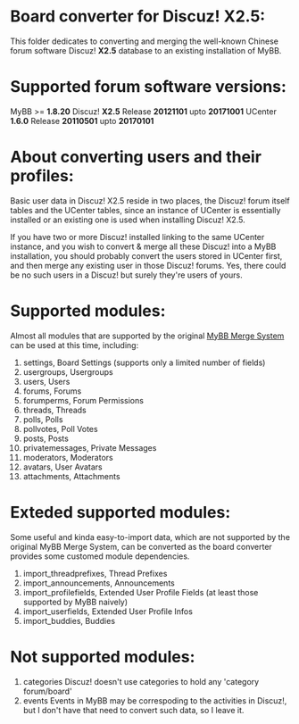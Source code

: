 # Board converter for Discuz! X2.5:
This folder dedicates to converting and merging the well-known Chinese forum software Discuz! **X2.5** database to an existing installation of MyBB.

# Supported forum software versions:
MyBB >= **1.8.20**
Discuz! **X2.5** Release **20121101** upto **20171001**
UCenter **1.6.0** Release **20110501** upto **20170101**

# About converting users and their profiles:
Basic user data in Discuz! X2.5 reside in two places, the Discuz! forum itself tables and the UCenter tables, since an instance of UCenter is essentially installed or an existing one is used when installing Discuz! X2.5.

If you have two or more Discuz! installed linking to the same UCenter instance, and you wish to convert & merge all these Discuz! into a MyBB installation, you should probably convert the users stored in UCenter first, and then merge any existing user in those Discuz! forums. Yes, there could be no such users in a Discuz! but surely they're users of yours.

# Supported modules:
Almost all modules that are supported by the original [MyBB Merge System](https://github.com/mybb/merge-system) can be used at this time, including:
1. settings, Board Settings (supports only a limited number of fields)
1. usergroups, Usergroups
1. users, Users
1. forums, Forums
1. forumperms, Forum Permissions
1. threads, Threads
1. polls, Polls
1. pollvotes, Poll Votes
1. posts, Posts
1. privatemessages, Private Messages
1. moderators, Moderators
1. avatars, User Avatars
1. attachments, Attachments

# Exteded supported modules:
Some useful and kinda easy-to-import data, which are not supported by the original MyBB Merge System, can be converted as the board converter provides some customed module dependencies.
1. import_threadprefixes, Thread Prefixes
1. import_announcements, Announcements
1. import_profilefields, Extended User Profile Fields (at least those supported by MyBB naively)
1. import_userfields, Extended User Profile Infos
1. import_buddies, Buddies

# Not supported modules:
1. categories
Discuz! doesn't use categories to hold any 'category forum/board'
1. events
Events in MyBB may be correspoding to the activities in Discuz!, but I don't have that need to convert such data, so I leave it.